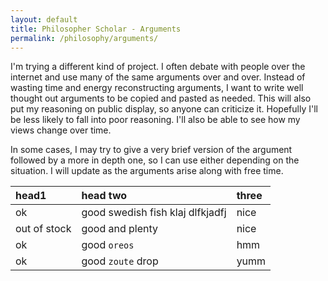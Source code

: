 ```yaml
---
layout: default
title: Philosopher Scholar - Arguments
permalink: /philosophy/arguments/
---
```


I'm trying a different kind of project. I often debate with people over the internet and use many of the same arguments over and over. Instead of wasting time and energy reconstructing arguments, I want to write well thought out arguments to be copied and pasted as needed. This will also put my reasoning on public display, so anyone can criticize it. Hopefully I'll be less likely to fall into poor reasoning. I'll also be able to see how my views change over time.

In some cases, I may try to give a very brief version of the argument followed by a more in depth one, so I can use either depending on the situation. I will update as the arguments arise along with free time.

<div class="datatable-begin"></div>

| head1        | head two          | three |
|:-------------|:------------------|:------|
| ok           | good swedish fish klaj dlfkjadfj  | nice  |
| out of stock | good and plenty   | nice  |
| ok           | good `oreos`      | hmm   |
| ok           | good `zoute` drop | yumm  |

<div class="datatable-end"></div>
